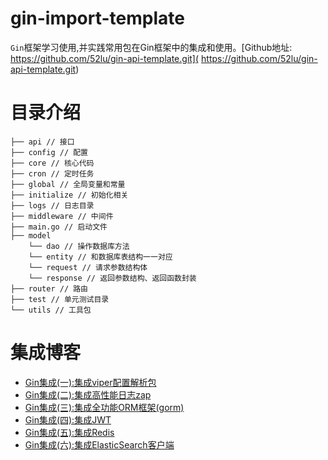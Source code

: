 # gin-import-template
`Gin`框架学习使用,并实践常用包在Gin框架中的集成和使用。[Github地址: https://github.com/52lu/gin-api-template.git]( https://github.com/52lu/gin-api-template.git)



# 目录介绍
```
├── api // 接口
├── config // 配置
├── core // 核心代码
├── cron // 定时任务
├── global // 全局变量和常量
├── initialize // 初始化相关
├── logs // 日志目录
├── middleware // 中间件
├── main.go // 启动文件
├── model 
    └── dao // 操作数据库方法
    └── entity // 和数据库表结构一一对应
    └── request // 请求参数结构体
    └── response // 返回参数结构、返回函数封装
├── router // 路由
├── test // 单元测试目录
└── utils // 工具包
```

# 集成博客
- [Gin集成(一):集成viper配置解析包](https://mp.weixin.qq.com/s/HYUpF2UhekVGsKM4ON5OFw)
- [Gin集成(二):集成高性能日志zap](https://mp.weixin.qq.com/s/SaJQbKY6veFpp9q4C1U0Jg)
- [Gin集成(三):集成全功能ORM框架(gorm)](https://mp.weixin.qq.com/s/IM3bWTbfoqpF7AXkej0yRg)
- [Gin集成(四):集成JWT](https://mp.weixin.qq.com/s/0ayMVsTdbI3OmgKOyyWCKQ)
- [Gin集成(五):集成Redis](https://mp.weixin.qq.com/s/1Do6P40RIH0vLKL_nIOFuw)
- [Gin集成(六):集成ElasticSearch客户端](https://mp.weixin.qq.com/s/XjLKVwIf8TnUffaBeFNVlQ)